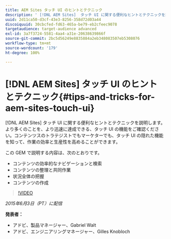 ```yaml
---
title: AEM Sites タッチ UI のヒントとテクニック
description: ' [!DNL AEM Sites]  タッチ UI に関する便利なヒントとテクニックを説明します。より多くのことを、より迅速に達成できる、タッチ UI の機能をご確認ください。コンテンツスのトラテジストでもマーケターでも、タッチ UI の隠れた機能を知って、作業の効率と生産性を高めることができます。'
uuid: 2d11ca50-d3cf-43e3-8256-358d72d03a44
discoiquuid: 30cbcfed-fd63-465a-be79-eb2cfeec9078
targetaudience: target-audience advanced
exl-id: 3a7f3724-5581-4aa4-a31e-20638639866f
source-git-commit: 2bc5d56249e8835884a2eb348083507eb5308076
workflow-type: tm+mt
source-wordcount: '179'
ht-degree: 100%

---
```


# [!DNL AEM Sites] タッチ UI のヒントとテクニック{#tips-and-tricks-for-aem-sites-touch-ui}

[!DNL AEM Sites] タッチ UI に関する便利なヒントとテクニックを説明します。より多くのことを、より迅速に達成できる、タッチ UI の機能をご確認ください。コンテンツスのトラテジストでもマーケターでも、タッチ UI の隠れた機能を知って、作業の効率と生産性を高めることができます。

この GEM で説明する内容は、次のとおりです。

* コンテンツの効率的なナビゲーションと検索
* コンテンツの整理と共同作業
* 状況全体の把握
* コンテンツの作成

>[!VIDEO](https://video.tv.adobe.com/v/19377/?quality=9)

*2015年6月3日（PT）に配信*

**発表者：**

* アドビ、製品マネージャー、Gabriel Walt
* アドビ、エンジニアリングマネージャー、Gilles Knobloch

<!--
[Get back to the Overview](https://helpx.adobe.com/experience-manager/kt/eseminars/gems/aem-index.html)
-->
